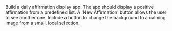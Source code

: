 Build a daily affirmation display app. The app should display a positive affirmation from a predefined list. A 'New Affirmation' button allows the user to see another one. Include a button to change the background to a calming image from a small, local selection.
